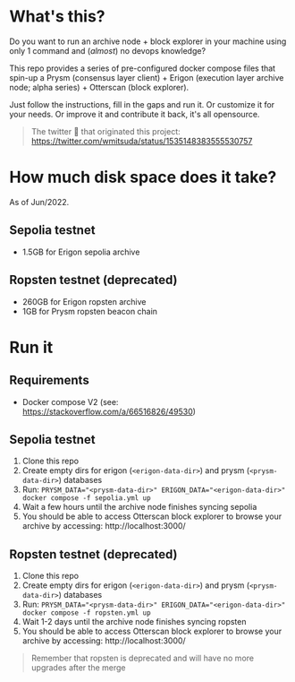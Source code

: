 # What's this?

Do you want to run an archive node + block explorer in your machine using only 1 command and (_almost_) no devops knowledge?

This repo provides a series of pre-configured docker compose files that spin-up a Prysm (consensus layer client) + Erigon (execution layer archive node; alpha series) + Otterscan (block explorer).

Just follow the instructions, fill in the gaps and run it. Or customize it for your needs. Or improve it and contribute it back, it's all opensource.

> The twitter 🧵 that originated this project: https://twitter.com/wmitsuda/status/1535148383555530757

# How much disk space does it take?

As of Jun/2022.

## Sepolia testnet

- 1.5GB for Erigon sepolia archive

## Ropsten testnet (deprecated)

- 260GB for Erigon ropsten archive
- 1GB for Prysm ropsten beacon chain

# Run it

## Requirements

- Docker compose V2 (see: https://stackoverflow.com/a/66516826/49530)

## Sepolia testnet

1. Clone this repo
2. Create empty dirs for erigon (`<erigon-data-dir>`) and prysm (`<prysm-data-dir>`) databases
3. Run: `PRYSM_DATA="<prysm-data-dir>" ERIGON_DATA="<erigon-data-dir>" docker compose -f sepolia.yml up`
4. Wait a few hours until the archive node finishes syncing sepolia
5. You should be able to access Otterscan block explorer to browse your archive by accessing: http://localhost:3000/

## Ropsten testnet (deprecated)

1. Clone this repo
2. Create empty dirs for erigon (`<erigon-data-dir>`) and prysm (`<prysm-data-dir>`) databases
3. Run: `PRYSM_DATA="<prysm-data-dir>" ERIGON_DATA="<erigon-data-dir>" docker compose -f ropsten.yml up`
4. Wait 1-2 days until the archive node finishes syncing ropsten
5. You should be able to access Otterscan block explorer to browse your archive by accessing: http://localhost:3000/

> Remember that ropsten is deprecated and will have no more upgrades after the merge
